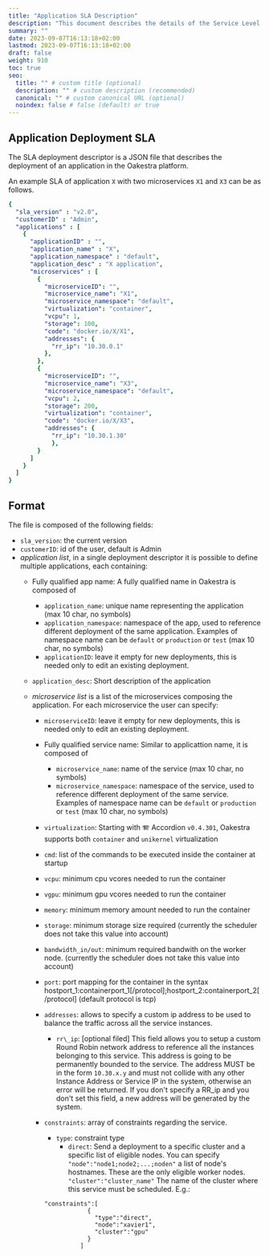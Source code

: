```yaml
---
title: "Application SLA Description"
description: "This document describes the details of the Service Level Agreement (SLA) for the application."
summary: ""
date: 2023-09-07T16:13:18+02:00
lastmod: 2023-09-07T16:13:18+02:00
draft: false
weight: 910
toc: true
seo:
  title: "" # custom title (optional)
  description: "" # custom description (recommended)
  canonical: "" # custom canonical URL (optional)
  noindex: false # false (default) or true
---
```


## Application Deployment SLA

The SLA deployment descriptor is a JSON file that describes the deployment of an application in the Oakestra platform.

An example SLA of application `X` with two microservices `X1` and `X3` can be as follows.

```yaml
{
  "sla_version" : "v2.0",
  "customerID" : "Admin",
  "applications" : [
    {
      "applicationID" : "",
      "application_name" : "X",
      "application_namespace" : "default",
      "application_desc" : "X application",
      "microservices" : [
        {
          "microserviceID": "",
          "microservice_name": "X1",
          "microservice_namespace": "default",
          "virtualization": "container",
          "vcpu": 1,
          "storage": 100,
          "code": "docker.io/X/X1",
          "addresses": {
            "rr_ip": "10.30.0.1"
          },
        },
        {
          "microserviceID": "",
          "microservice_name": "X3",
          "microservice_namespace": "default",
          "vcpu": 2,
          "storage": 200,
          "virtualization": "container",
          "code": "docker.io/X/X3",
          "addresses": {
            "rr_ip": "10.30.1.30"
          	},
        }
      ]
    }
  ]
}
```

## Format

The file is composed of the following fields:

- `sla_version`: the current version
- `customerID`: id of the user, default is Admin
- *application list*, in a single deployment descriptor it is possible to define multiple applications, each containing:
  - Fully qualified app name: A fully qualified name in Oakestra is composed of
      - `application_name`: unique name representing the application (max 10 char, no symbols)
      - `application_namespace`: namespace of the app, used to reference different deployment of the same application. Examples of namespace name can be `default` or `production` or `test` (max 10 char, no symbols)
      - `applicationID`: leave it empty for new deployments, this is needed only to edit an existing deployment.

  - `application_desc`: Short description of the application

  - *microservice list* is a list of the microservices composing the application. For each microservice the user can specify:
    - `microserviceID`: leave it empty for new deployments, this is needed only to edit an existing deployment.
    - Fully qualified service name: Similar to applicattion name, it is composed of
      - `microservice_name`: name of the service (max 10 char, no symbols)
      - `microservice_namespace`: namespace of the service, used to reference different deployment of the same service. Examples of namespace name can be `default` or `production` or `test` (max 10 char, no symbols)

    - `virtualization`: Starting with  :accordion: Accordion `v0.4.301`, Oakestra supports both `container` and `unikernel` virtualization
    - `cmd`: list of the commands to be executed inside the container at startup
    - `vcpu`: minimum cpu vcores needed to run the container
    - `vgpu`: minimum gpu vcores needed to run the container
    - `memory`: minimum memory amount needed to run the container
    - `storage`: minimum storage size required (currently the scheduler does not take this value into account)
    - `bandwidth_in/out`: minimum required bandwith on the worker node. (currently the scheduler does not take this value into account)
    - `port`: port mapping for the container in the syntax hostport_1:containerport_1\[/protocol];hostport_2:containerport_2\[/protocol] (default protocol is tcp)
    - `addresses`: allows to specify a custom ip address to be used to balance the traffic across all the service instances.
      - `rr\_ip`: [optional filed] This field allows you to setup a custom Round Robin network address to reference all the instances belonging to this service. This address is going to be permanently bounded to the service. The address MUST be in the form `10.30.x.y` and must not collide with any other Instance Address or Service IP in the system, otherwise an error will be returned. If you don't specify a RR_ip and you don't set this field, a new address will be generated by the system.
    - `constraints`: array of constraints regarding the service.
      - `type`: constraint type
        - `direct`: Send a deployment to a specific cluster and a specific list of eligible nodes. You can specify `"node":"node1;node2;...;noden"` a list of node's hostnames. These are the only eligible worker nodes.  `"cluster":"cluster_name"` The name of the cluster where this service must be scheduled. E.g.:
      ```
      "constraints":[
                  {
                    "type":"direct",
                    "node":"xavier1",
                    "cluster":"gpu"
                  }
                ]
      ```
